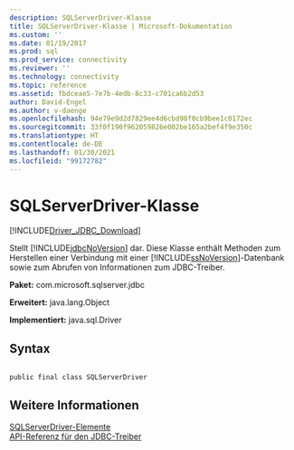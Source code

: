 ```yaml
---
description: SQLServerDriver-Klasse
title: SQLServerDriver-Klasse | Microsoft-Dokumentation
ms.custom: ''
ms.date: 01/19/2017
ms.prod: sql
ms.prod_service: connectivity
ms.reviewer: ''
ms.technology: connectivity
ms.topic: reference
ms.assetid: fbdceae5-7e7b-4edb-8c33-c701ca6b2d53
author: David-Engel
ms.author: v-daenge
ms.openlocfilehash: 94e79e9d2d7829ee4d6cbd98f0cb9bee1c0172ec
ms.sourcegitcommit: 33f0f190f962059826e002be165a2bef4f9e350c
ms.translationtype: HT
ms.contentlocale: de-DE
ms.lasthandoff: 01/30/2021
ms.locfileid: "99172782"
---
```

# <a name="sqlserverdriver-class"></a>SQLServerDriver-Klasse
[!INCLUDE[Driver_JDBC_Download](../../../includes/driver_jdbc_download.md)]

  Stellt [!INCLUDE[jdbcNoVersion](../../../includes/jdbcnoversion_md.md)] dar. Diese Klasse enthält Methoden zum Herstellen einer Verbindung mit einer [!INCLUDE[ssNoVersion](../../../includes/ssnoversion-md.md)]-Datenbank sowie zum Abrufen von Informationen zum JDBC-Treiber.  
  
 **Paket:** com.microsoft.sqlserver.jdbc  
  
 **Erweitert:** java.lang.Object  
  
 **Implementiert:** java.sql.Driver  
  
## <a name="syntax"></a>Syntax  
  
```  
  
public final class SQLServerDriver  
```  
  
## <a name="see-also"></a>Weitere Informationen  
 [SQLServerDriver-Elemente](../../../connect/jdbc/reference/sqlserverdriver-members.md)   
 [API-Referenz für den JDBC-Treiber](../../../connect/jdbc/reference/jdbc-driver-api-reference.md)  
  
  
